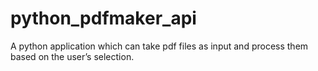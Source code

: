 # python_pdfmaker_api
A python application which can take pdf files as input and process them based on the user’s selection.
